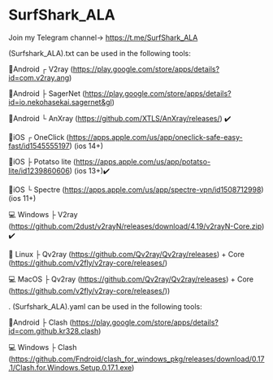 # SurfShark_ALA
Join my Telegram channel-> https://t.me/SurfShark_ALA

(Surfshark_ALA).txt can be used in the following tools:

📱Android ┌ V2ray (https://play.google.com/store/apps/details?id=com.v2ray.ang)

📱Android ├ SagerNet (https://play.google.com/store/apps/details?id=io.nekohasekai.sagernet&gl)

📱Android └ AnXray (https://github.com/XTLS/AnXray/releases/) ✔️


📱iOS ┌ OneClick (https://apps.apple.com/us/app/oneclick-safe-easy-fast/id1545555197) (ios 14+) 
       
📱iOS ├ Potatso lite (https://apps.apple.com/us/app/potatso-lite/id1239860606) (ios 13+)✔️

📱iOS └ Spectre (https://apps.apple.com/us/app/spectre-vpn/id1508712998) (ios 11+) 

                           
💻 Windows ├ V2ray (https://github.com/2dust/v2rayN/releases/download/4.19/v2rayN-Core.zip) ✔️


🐧 Linux ├ Qv2ray (https://github.com/Qv2ray/Qv2ray/releases) + Core (https://github.com/v2fly/v2ray-core/releases/)


💻 MacOS ├ Qv2ray (https://github.com/Qv2ray/Qv2ray/releases) + Core (https://github.com/v2fly/v2ray-core/releases/))

.
(Surfshark_ALA).yaml can be used in the following tools:

📱Android ├ Clash (https://play.google.com/store/apps/details?id=com.github.kr328.clash)

💻 Windows ├ Clash (https://github.com/Fndroid/clash_for_windows_pkg/releases/download/0.17.1/Clash.for.Windows.Setup.0.17.1.exe) 
